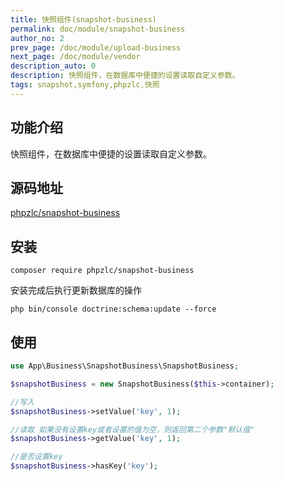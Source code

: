 ```yaml
---
title: 快照组件(snapshot-business)
permalink: doc/module/snapshot-business
author_no: 2
prev_page: /doc/module/upload-business
next_page: /doc/module/vendor
description_auto: 0
description: 快照组件，在数据库中便捷的设置读取自定义参数。
tags: snapshot,symfony,phpzlc,快照
---
```

## 功能介绍

快照组件，在数据库中便捷的设置读取自定义参数。

## 源码地址

[phpzlc/snapshot-business](https://github.com/phpzlc/snapshot-business) 

## 安装

```shell
composer require phpzlc/snapshot-business
```

安装完成后执行更新数据库的操作

```shell 
php bin/console doctrine:schema:update --force
```

## 使用

```php
use App\Business\SnapshotBusiness\SnapshotBusiness;

$snapshotBusiness = new SnapshotBusiness($this->container);

//写入
$snapshotBusiness->setValue('key', 1);

//读取 如果没有设置key或者设置的值为空，则返回第二个参数"默认值"
$snapshotBusiness->getValue('key', 1);

//是否设置key
$snapshotBusiness->hasKey('key');
```
